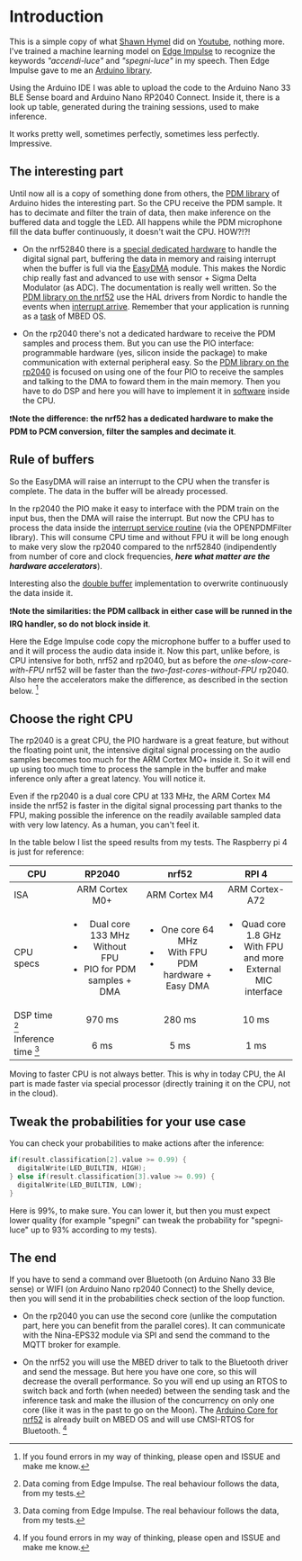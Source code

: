 # Introduction

This is a simple copy of what [Shawn Hymel](https://github.com/ShawnHymel) did on [Youtube](https://www.youtube.com/watch?v=fRSVQ4Fkwjc), nothing more. 
I've trained a machine learning model on [Edge Impulse](https://edgeimpulse.com/) to recognize the keywords _"accendi-luce"_ and _"spegni-luce"_ in my speech. Then Edge Impulse gave to me an [Arduino library](https://github.com/TIT8/shelly_button_esp32_arduino/blob/master/speech_recognition/ei-speech_recognition-arduino-1.0.9.zip). 

Using the Arduino IDE I was able to upload the code to the Arduino Nano 33 BLE Sense board and Arduino Nano RP2040 Connect. Inside it, there is a look up table, generated during the training sessions, used to make inference.

It works pretty well, sometimes perfectly, sometimes less perfectly. Impressive.

## The interesting part

Until now all is a copy of something done from others, the [PDM library](https://github.com/arduino/ArduinoCore-mbed/tree/main/libraries/PDM) of Arduino hides the interesting part. 
So the CPU receive the PDM sample. It has to decimate and filter the train of data, then make inference on the buffered data and toggle the LED. All happens while the PDM microphone fill the data buffer continuously, it doesn't wait the CPU. HOW?!?!

- On the nrf52840 there is a [special dedicated hardware](https://infocenter.nordicsemi.com/index.jsp?topic=%2Fcom.nordic.infocenter.nrf52832.ps.v1.1%2Fpdm.html) to handle the digital signal part, buffering the data in memory and raising interrupt when the buffer is full via the [EasyDMA](https://infocenter.nordicsemi.com/index.jsp?topic=%2Fcom.nordic.infocenter.nrf52832.ps.v1.1%2Fppi.html) module. This makes the Nordic chip really fast and advanced to use with sensor + Sigma Delta Modulator (as ADC). The documentation is really well written. So the [PDM library on the nrf52](https://github.com/arduino/ArduinoCore-mbed/tree/main/libraries/PDM/src/nrf52) use the HAL drivers from Nordic to handle the events when [interrupt arrive](https://github.com/arduino/ArduinoCore-mbed/blob/main/libraries/PDM/src/nrf52/PDM.cpp#L196). Remember that your application is running as a [task](https://github.com/arduino/ArduinoCore-mbed/blob/main/libraries/PDM/src/nrf52/PDM.cpp#L132) of MBED OS.

- On the rp2040 there's not a dedicated hardware to receive the PDM samples and process them. But you can use the PIO interface: programmable hardware (yes, silicon inside the package) to make communication with external peripheral easy. So the [PDM library on the rp2040](https://github.com/arduino/ArduinoCore-mbed/tree/main/libraries/PDM/src/rp2040) is focused on using one of the four PIO to receive the samples and talking to the DMA to foward them in the main memory. Then you have to do DSP and here you will have to implement it in [software](https://github.com/arduino/ArduinoCore-mbed/blob/main/libraries/PDM/src/rp2040/OpenPDMFilter.c) inside the CPU. 

❗**Note the difference: the nrf52 has a dedicated hardware to make the PDM to PCM conversion, filter the samples and decimate it**. 

## Rule of buffers

So the EasyDMA will raise an interrupt to the CPU when the transfer is complete. The data in the buffer will be already processed.  

In the rp2040 the PIO make it easy to interface with the PDM train on the input bus, then the DMA will raise the interrupt. But now the CPU has to process the data inside the [interrupt service routine](https://github.com/arduino/ArduinoCore-mbed/blob/main/libraries/PDM/src/rp2040/PDM.cpp#L206) (via the OPENPDMFilter library). This will consume CPU time and without FPU it will be long enough to make very slow the rp2040 compared to the nrf52840 (indipendently from number of core and clock frequencies, ***here what matter are the hardware accelerators***).

Interesting also the [double buffer](https://github.com/arduino/ArduinoCore-mbed/tree/main/libraries/PDM/src/utility) implementation to overwrite continuously the data inside it.

❗**Note the similarities: the PDM callback in either case will be runned in the IRQ handler, so do not block inside it**.

Here the Edge Impulse code copy the microphone buffer to a buffer used to and it will process the audio data inside it. Now this part, unlike before, is CPU intensive for both, nrf52 and rp2040, but as before the _one-slow-core-with-FPU_ nrf52 will be faster than the _two-fast-cores-without-FPU_ rp2040. Also here the accelerators make the difference, as described in the section below. [^1]

[^1]: If you found errors in my way of thinking, please open and ISSUE and make me know.

## Choose the right CPU

The rp2040 is a great CPU, the PIO hardware is a great feature, but without the floating point unit, the intensive digital signal processing on the audio samples becomes too much for the ARM Cortex MO+ inside it. So it will end up using too much time to process the sample in the buffer and make inference only after a great latency. You will notice it. 

Even if the rp2040 is a dual core CPU at 133 MHz, the ARM Cortex M4 inside the nrf52 is faster in the digital signal processing part thanks to the FPU, making possible the inference on the readily available sampled data with very low latency. As a human, you can't feel it. 

In the table below I list the speed results from my tests. The Raspberry pi 4 is just for reference:

| CPU | RP2040 | nrf52 | RPI 4 |
| ---- | :----: | :----: | :----: |
| ISA | ARM Cortex M0+ | ARM Cortex M4 | ARM Cortex-A72 |
| CPU specs | <ul><li>Dual core 133 MHz</li><li>Without FPU</li><li>PIO for PDM samples + DMA</li></ul> | <ul><li>One core 64 MHz</li><li>With FPU</li><li>PDM hardware + Easy DMA</li></ul> | <ul><li>Quad core 1.8 GHz</li><li>With FPU and more</li><li>External MIC interface</li></ul> |
| DSP time [^2] | 970 ms | 280 ms | 10 ms |
| Inference time [^2] | 6 ms | 5 ms | 1 ms |

Moving to faster CPU is not always better. This is why in today CPU, the AI part is made faster via special processor (directly training it on the CPU, not in the cloud).

[^2]: Data coming from Edge Impulse. The real behaviour follows the data, from my tests.

## Tweak the probabilities for your use case

You can check your probabilities to make actions after the inference:

```C
if(result.classification[2].value >= 0.99) {
  digitalWrite(LED_BUILTIN, HIGH);
} else if(result.classification[3].value >= 0.99) {
  digitalWrite(LED_BUILTIN, LOW);
}
```

Here is 99%, to make sure. You can lower it, but then you must expect lower quality (for example "spegni" can tweak the probability for "spegni-luce" up to 93% according to my tests).

## The end

If you have to send a command over Bluetooth (on Arduino Nano 33 Ble sense) or WIFI (on Arduino Nano rp2040 Connect) to the Shelly device, then you will send it in the probabilities check section of the loop function. 

- On the rp2040 you can use the second core (unlike the computation part, here you can benefit from the parallel cores). It can communicate with the Nina-EPS32 module via SPI and send the command to the MQTT broker for example.
  
- On the nrf52 you will use the MBED driver to talk to the Bluetooth driver and send the message. But here you have one core, so this will decrease the overall performance. So you will end up using an RTOS to switch back and forth (when needed) between the sending task and the inference task and make the illusion of the concurrency on only one core (like it was in the past to go on the Moon). The [Arduino Core for nrf52](https://github.com/arduino/ArduinoCore-mbed/tree/main/cores/arduino/mbed) is already built on MBED OS and will use CMSI-RTOS for Bluetooth. [^3]

[^3]: If you found errors in my way of thinking, please open and ISSUE and make me know.

